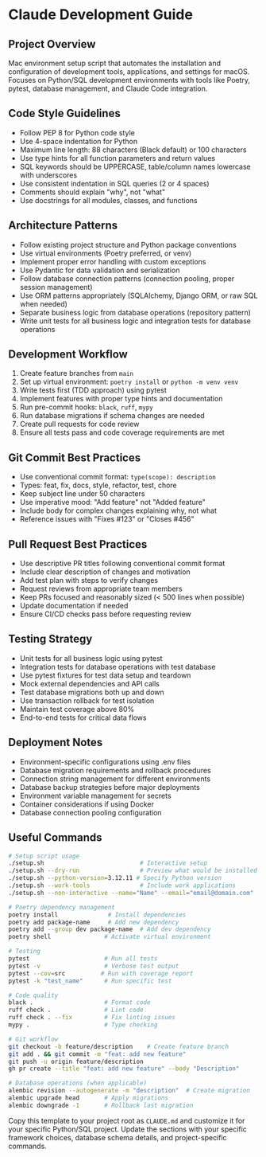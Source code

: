 # Claude Development Guide

## Project Overview
Mac environment setup script that automates the installation and configuration of development tools, applications, and settings for macOS. Focuses on Python/SQL development environments with tools like Poetry, pytest, database management, and Claude Code integration.

## Code Style Guidelines
- Follow PEP 8 for Python code style
- Use 4-space indentation for Python
- Maximum line length: 88 characters (Black default) or 100 characters
- Use type hints for all function parameters and return values
- SQL keywords should be UPPERCASE, table/column names lowercase with underscores
- Use consistent indentation in SQL queries (2 or 4 spaces)
- Comments should explain "why", not "what"
- Use docstrings for all modules, classes, and functions

## Architecture Patterns
- Follow existing project structure and Python package conventions
- Use virtual environments (Poetry preferred, or venv)
- Implement proper error handling with custom exceptions
- Use Pydantic for data validation and serialization
- Follow database connection patterns (connection pooling, proper session management)
- Use ORM patterns appropriately (SQLAlchemy, Django ORM, or raw SQL when needed)
- Separate business logic from database operations (repository pattern)
- Write unit tests for all business logic and integration tests for database operations

## Development Workflow
1. Create feature branches from `main`
2. Set up virtual environment: `poetry install` or `python -m venv venv`
3. Write tests first (TDD approach) using pytest
4. Implement features with proper type hints and documentation
5. Run pre-commit hooks: `black`, `ruff`, `mypy`
6. Run database migrations if schema changes are needed
7. Create pull requests for code review
8. Ensure all tests pass and code coverage requirements are met

## Git Commit Best Practices
- Use conventional commit format: `type(scope): description`
- Types: feat, fix, docs, style, refactor, test, chore
- Keep subject line under 50 characters
- Use imperative mood: "Add feature" not "Added feature"
- Include body for complex changes explaining why, not what
- Reference issues with "Fixes #123" or "Closes #456"

## Pull Request Best Practices
- Use descriptive PR titles following conventional commit format
- Include clear description of changes and motivation
- Add test plan with steps to verify changes
- Request reviews from appropriate team members
- Keep PRs focused and reasonably sized (< 500 lines when possible)
- Update documentation if needed
- Ensure CI/CD checks pass before requesting review

## Testing Strategy
- Unit tests for all business logic using pytest
- Integration tests for database operations with test database
- Use pytest fixtures for test data setup and teardown
- Mock external dependencies and API calls
- Test database migrations both up and down
- Use transaction rollback for test isolation
- Maintain test coverage above 80%
- End-to-end tests for critical data flows

## Deployment Notes
- Environment-specific configurations using .env files
- Database migration requirements and rollback procedures
- Connection string management for different environments
- Database backup strategies before major deployments
- Environment variable management for secrets
- Container considerations if using Docker
- Database connection pooling configuration

## Useful Commands
```bash
# Setup script usage
./setup.sh                           # Interactive setup
./setup.sh --dry-run                 # Preview what would be installed
./setup.sh --python-version=3.12.11 # Specify Python version
./setup.sh --work-tools              # Include work applications
./setup.sh --non-interactive --name="Name" --email="email@domain.com"

# Poetry dependency management
poetry install              # Install dependencies
poetry add package-name     # Add new dependency
poetry add --group dev package-name  # Add dev dependency
poetry shell               # Activate virtual environment

# Testing
pytest                     # Run all tests
pytest -v                  # Verbose test output
pytest --cov=src          # Run with coverage report
pytest -k "test_name"      # Run specific test

# Code quality
black .                    # Format code
ruff check .               # Lint code
ruff check . --fix         # Fix linting issues
mypy .                     # Type checking

# Git workflow
git checkout -b feature/description    # Create feature branch
git add . && git commit -m "feat: add new feature"
git push -u origin feature/description
gh pr create --title "feat: add new feature" --body "Description"

# Database operations (when applicable)
alembic revision --autogenerate -m "description"  # Create migration
alembic upgrade head       # Apply migrations
alembic downgrade -1       # Rollback last migration
```

Copy this template to your project root as `CLAUDE.md` and customize it for your specific Python/SQL project. Update the sections with your specific framework choices, database schema details, and project-specific commands.
